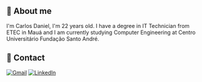 
## 🚀 About me
I'm Carlos Daniel, I'm 22 years old. I have a degree in IT Technician from ETEC in Mauá and I am currently studying Computer Engineering at Centro Universitário Fundação Santo André.

## 🔗 Contact

[![Gmail](https://img.shields.io/badge/Gmail-333333?style=for-the-badge&logo=gmail&logoColor=red)](mailto:carlos.copcescki@gmail.com)
[![LinkedIn](https://img.shields.io/badge/Linkedin-0077B5?style=for-the-badge&logo=linkedin&logoColor=white)]((https://www.linkedin.com/in/carlos-alcarria/))
